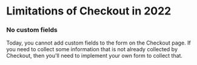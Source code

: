 # Limitations of Checkout in 2022

### No custom fields

Today, you cannot add custom fields to the form on the Checkout page. If you
need to collect some information that is not already collected by Checkout,
then you'll need to implement your own form to collect that.

###

